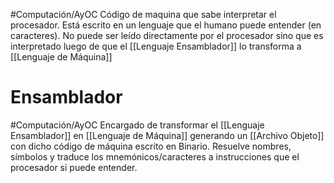 #Computación/AyOC 
Código de maquina que sabe interpretar el procesador.
Está escrito en un lenguaje que el humano puede entender (en caracteres).
No puede ser leído directamente por el procesador sino que es interpretado luego de que el [[Lenguaje Ensamblador]] lo transforma a [[Lenguaje de Máquina]]

# Ensamblador
#Computación/AyOC 
Encargado de transformar el [[Lenguaje Ensamblador]]  en [[Lenguaje de Máquina]] generando un [[Archivo Objeto]] con dicho código de máquina escrito en Binario. Resuelve nombres, símbolos y traduce los mnemónicos/caracteres a instrucciones que el procesador si puede entender.